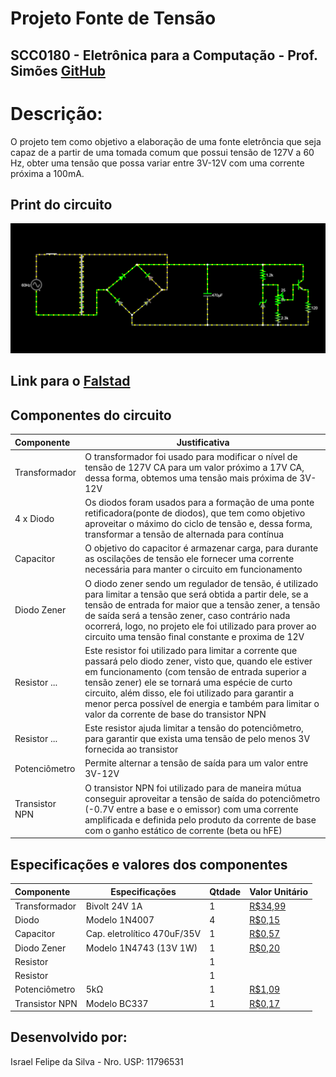# **Projeto Fonte de Tensão**
## **SCC0180 - Eletrônica para a Computação - Prof. Simões** [GitHub](https://github.com/simoesusp)

# **Descrição:**
O projeto tem como objetivo a elaboração de uma fonte eletrôncia que seja capaz de a partir de uma tomada comum que possui tensão de 127V a 60 Hz, obter uma tensão que possa variar entre 3V-12V com uma corrente próxima a 100mA.

## Print do circuito
![](circuito.png)

## Link para o [Falstad](https://www.falstad.com/circuit/circuitjs.html?cct=$+1+0.000005+16.817414165184545+58+5+43%0AT+-64+432+32+624+0+4+0.16+-0.26942041540056394+-0.08186327047633912+0.999%0Av+-160+432+-160+624+0+1+60+127+0+0+0.5%0Aw+-160+624+-64+624+0%0Ar+704+544+704+656+0+120%0Ad+64+544+160+464+2+default%0Ac+384+464+384+656+0+0.00047+17.790503338113144%0Ad+144+624+240+544+2+default%0Ad+144+624+64+544+2+default%0Ad+240+544+160+464+2+default%0Aw+496+656+384+656+0%0Aw+496+464+384+464+0%0As+-128+432+-96+432+0+0+false%0Aw+-128+432+-160+432+0%0Aw+-96+432+-64+432+0%0At+656+528+688+528+0+1+-4.895907608425027+0.7148036482860718+100%0Aw+688+464+688+512+0%0Aw+688+544+704+544+0%0Aw+704+656+608+656+0%0Aw+608+656+560+656+0%0A174+608+544+608+608+1+5000+0.005+Resistance%0Aw+656+576+624+576+0%0Aw+496+464+560+464+0%0Aw+656+528+656+576+0%0Ar+560+464+560+528+0+1200%0Aw+688+464+560+464+0%0A34+zvoltage%5Cq13+0+1.7143528192808883e-7+0+2+13%0Az+560+656+560+528+2+zvoltage%5Cq13%0Aw+560+656+496+656+0%0Aw+560+528+608+528+0%0Aw+608+544+608+528+0%0Ar+608+608+608+656+0+2300%0Aw+32+624+32+544+0%0Aw+32+544+64+544+0%0Aw+144+656+144+624+0%0Aw+32+432+256+432+0%0Aw+256+432+256+544+0%0Aw+256+544+240+544+0%0Aw+144+656+384+656+0%0Aw+160+464+384+464+0%0Ao+3+64+0+4099+20+0.2+0+2+3+3%0A)

## Componentes do circuito
| **Componente** | **Justificativa** | 
|:---|---|
| Transformador | O transformador foi usado para modificar o nível de tensão de 127V CA para um valor próximo a 17V CA, dessa forma, obtemos uma tensão mais próxima de 3V-12V |
| 4 x Diodo | Os diodos foram usados para a formação de uma ponte retificadora(ponte de diodos), que tem como objetivo aproveitar o máximo do ciclo de tensão e, dessa forma, transformar a tensão de alternada para contínua |
| Capacitor | O objetivo do capacitor é armazenar carga, para durante as oscilações de tensão ele fornecer uma corrente necessária para manter o circuito em funcionamento |
| Diodo Zener | O diodo zener sendo um regulador de tensão, é utilizado para limitar a tensão que será obtida a partir dele, se a tensão de entrada for maior que a tensão zener, a tensão de saída será a tensão zener, caso contrário nada ocorrerá, logo, no projeto ele foi utilizado para prover ao circuito uma tensão final constante e proxima de 12V |
| Resistor ... | Este resistor foi utilizado para limitar a corrente que passará pelo diodo zener, visto que, quando ele estiver em funcionamento (com tensão de entrada superior a tensão zener) ele se tornará uma espécie de curto circuito, além disso, ele foi utilizado para garantir a menor perca possível de energia e também para limitar o valor da corrente de base do transistor NPN |
| Resistor ... | Este resistor ajuda limitar a tensão do potenciômetro, para garantir que exista uma tensão de pelo menos 3V fornecida ao transistor |
| Potenciômetro | Permite alternar a tensão de saída para um valor entre 3V-12V |
| Transistor NPN | O transistor NPN foi utilizado para de maneira mútua conseguir aproveitar a tensão de saída do potenciômetro (-0.7V entre a base e o emissor) com uma corrente amplificada e definida pelo produto da corrente de base com o ganho estático de corrente (beta ou hFE) |

## Especificações e valores dos componentes
| **Componente** | **Especificações** | **Qtdade** | **Valor Unitário** |
|:---|---|---|---|
| Transformador | Bivolt 24V 1A | 1 | [R$34,99](https://www.magazineluiza.com.br/transformador-trafo-24-24v-1a-bivolt-mm/p/bha18aghhb/pi/auen/?&1=1&seller_id=hunion&&utm_source=google&utm_medium=pla&utm_campaign=&partner_id=54242&gclid=CjwKCAjwxev3BRBBEiwAiB_PWGVPDDHd4e99YbpvWCDPE95ZHM7fEwWpFrxrV3dTu8nvX6PwqdDZTRoCYycQAvD_BwE)| 
| Diodo | Modelo 1N4007 | 4 | [R$0,15](https://www.curtocircuito.com.br/diodo-retificador-1n4007-1000v-1a.html)| 
| Capacitor | Cap. eletrolítico 470uF/35V | 1 | [R$0,57](https://www.baudaeletronica.com.br/capacitor-eletrolitico-470uf-35v.html)| 
| Diodo Zener | Modelo 1N4743 (13V 1W) | 1 | [R$0,20](https://www.baudaeletronica.com.br/diodo-zener-1n4743-13v-1w.html)| 
| Resistor | | 1 | | [R$]()| 
| Resistor | | 1 | | [R$]()| 
| Potenciômetro | 5kΩ | 1 | [R$1,09](https://www.baudaeletronica.com.br/potenciometro-linear-de-5k-5000.html)| 
| Transistor NPN | Modelo BC337 | 1 | [R$0,17](https://www.baudaeletronica.com.br/transistor-npn-bc337.html)| 

## **Desenvolvido por:**
Israel Felipe da Silva - Nro. USP: 11796531
